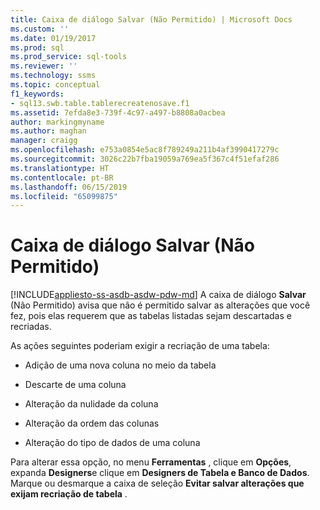 ```yaml
---
title: Caixa de diálogo Salvar (Não Permitido) | Microsoft Docs
ms.custom: ''
ms.date: 01/19/2017
ms.prod: sql
ms.prod_service: sql-tools
ms.reviewer: ''
ms.technology: ssms
ms.topic: conceptual
f1_keywords:
- sql13.swb.table.tablerecreatenosave.f1
ms.assetid: 7efda8e3-739f-4c97-a497-b8808a0acbea
author: markingmyname
ms.author: maghan
manager: craigg
ms.openlocfilehash: e753a0854e5ac8f789249a211b4af3990417279c
ms.sourcegitcommit: 3026c22b7fba19059a769ea5f367c4f51efaf286
ms.translationtype: HT
ms.contentlocale: pt-BR
ms.lasthandoff: 06/15/2019
ms.locfileid: "65099875"
---
```

# <a name="save-not-permitted-dialog-box"></a>Caixa de diálogo Salvar (Não Permitido)
[!INCLUDE[appliesto-ss-asdb-asdw-pdw-md](../../includes/appliesto-ss-asdb-asdw-pdw-md.md)]
A caixa de diálogo **Salvar** (Não Permitido) avisa que não é permitido salvar as alterações que você fez, pois elas requerem que as tabelas listadas sejam descartadas e recriadas.  
  
As ações seguintes poderiam exigir a recriação de uma tabela:  
  
-   Adição de uma nova coluna no meio da tabela  
  
-   Descarte de uma coluna  
  
-   Alteração da nulidade da coluna  
  
-   Alteração da ordem das colunas  
  
-   Alteração do tipo de dados de uma coluna  
  
Para alterar essa opção, no menu **Ferramentas** , clique em **Opções**, expanda **Designers**e clique em **Designers de Tabela e Banco de Dados**. Marque ou desmarque a caixa de seleção **Evitar salvar alterações que exijam recriação de tabela** .  
  
